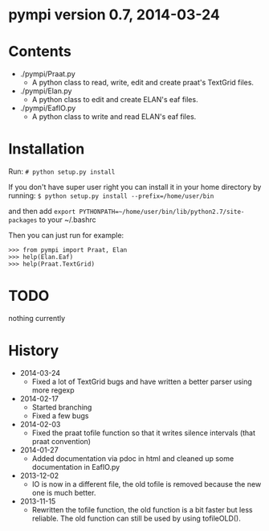 # pympi version 0.7, 2014-03-24

Contents
========
- ./pympi/Praat.py 
    - A python class to read, write, edit and create praat's TextGrid files.
- ./pympi/Elan.py 
    - A python class to edit and create ELAN's eaf files.
- ./pympi/EafIO.py 
    - A python class to write and read ELAN's eaf files.

Installation
============
Run: `# python setup.py install`

If you don't have super user right you can install it in your home directory by running: `$ python setup.py install --prefix=/home/user/bin`

and then add `export PYTHONPATH=~/home/user/bin/lib/python2.7/site-packages` to your ~/.bashrc

Then you can just run for example:
```
>>> from pympi import Praat, Elan
>>> help(Elan.Eaf)
>>> help(Praat.TextGrid)
```

TODO
====
nothing currently

History
=======
- 2014-03-24
	- Fixed a lot of TextGrid bugs and have written a better parser using more regexp
- 2014-02-17
	- Started branching
	- Fixed a few bugs
- 2014-02-03
	- Fixed the praat tofile function so that it writes silence intervals (that praat convention)
- 2014-01-27
	- Added documentation via pdoc in html and cleaned up some documentation in EafIO.py
- 2013-12-02
	- IO is now in a different file, the old tofile is removed because the new one is much better.
- 2013-11-15
	- Rewritten the tofile function, the old function is a bit faster but less reliable. The old function can still be used by using tofileOLD().
